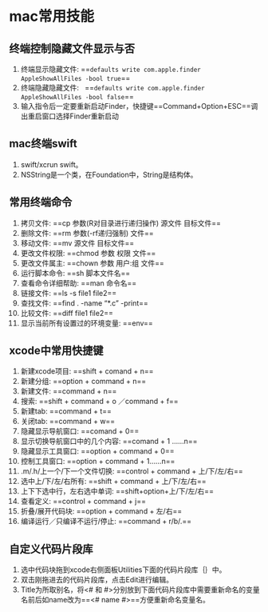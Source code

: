 # mac常用技能

## 终端控制隐藏文件显示与否
1. 终端显示隐藏文件: 
		==`defaults write com.apple.finder AppleShowAllFiles -bool true`==
2. 终端隐藏隐藏文件:    ==`defaults write com.apple.finder AppleShowAllFiles -bool false`==
3. 输入指令后一定要重新启动Finder，快捷键==Command+Option+ESC==调出重启窗口选择Finder重新启动

## mac终端swift
1. swift/xcrun swift。
2. NSString是一个类，在Foundation中，String是结构体。
  
## 常用终端命令
1. 拷贝文件: ==cp 参数(R对目录进行递归操作) 源文件 目标文件==
2. 删除文件: ==rm 参数(-rf递归强制) 文件==
3. 移动文件: ==mv 源文件 目标文件==
4. 更改文件权限: ==chmod 参数 权限 文件==
5. 更改文件属主: ==chown 参数 用户:组 文件==
6. 运行脚本命令: ==sh 脚本文件名==
7. 查看命令详细帮助: ==man 命令名==
8. 链接文件: ==ls -s file1 file2==
9. 查找文件: ==find . -name “*.c” -print==
10. 比较文件: ==diff file1 file2==
11. 显示当前所有设置过的环境变量: ==env==

## xcode中常用快捷键
1. 新建xcode项目: ==shift + comand + n==
2. 新建分组: ==option + command + n==
3. 新建文件: ==command + n==
4. 搜索: ==shift + command + o ／command + f==
5. 新建tab: ==command + t==
6. 关闭tab: ==command + w==
7. 隐藏显示导航窗口: ==comand + 0==
8. 显示切换导航窗口中的几个内容: ==comand + 1 ……n==
9. 隐藏显示工具窗口: ==option + command + 0==
10. 控制工具窗口: ==option + command + 1……n==
11. .m/.h/上一个/下一个文件切换: ==control + command + 上/下/左/右==
12. 选中上/下/左/右所有: ==shift + command + 上/下/左/右==
13. 上下下选中行，左右选中单词: ==shift+option+上/下/左/右==
14. 查看定义: ==control + command + j==
15. 折叠/展开代码块: ==option + command + 左/右==
16. 编译运行／只编译不运行/停止: ==command + r/b/.==

## 自定义代码片段库
1. 选中代码块拖到xcode右侧面板Utilities下面的代码片段库｛｝中。
2. 双击刚拖进去的代码片段库，点击Edit进行编辑。
3. Title为所取别名，将<# 和 #>分别放到下面代码片段库中需要重新命名的变量名前后如name改为==<# name #>==方便重新命名变量名。


